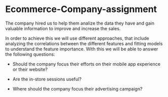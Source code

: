 # Ecommerce-Company-assignment
The company hired us to help them analize the data they have and gain valuable information to improve and increase the sales.

In order to achieve this we will use different approaches, that include analyzing the correlations between the different features and fitting models to understand the feature importance. With this we will be able to answer the following questions:

- Should the company focus their efforts on their mobile app experience or their website? 

- Are the in-store sessions useful?

- Where should the company focus their advertising campaign?
